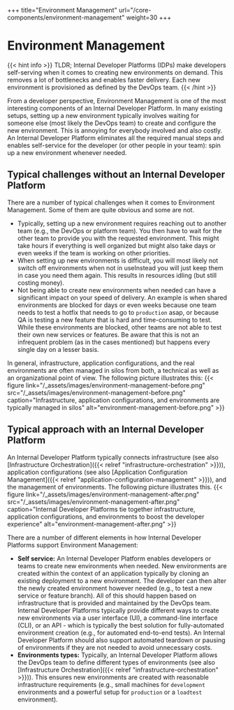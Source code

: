 +++
title="Environment Management"
url="/core-components/environment-management"
weight=30
+++

# Environment Management

{{< hint info >}}
TLDR; Internal Developer Platforms (IDPs) make developers self-serving when it comes to creating new environments on demand. This removes a lot of bottlenecks and enables faster delivery. Each new environment is provisioned as defined by the DevOps team.
{{< /hint >}}

From a developer perspective, Environment Management is one of the most interesting components of an Internal Developer Platform. In many existing setups, setting up a new environment typically involves waiting for someone else (most likely the DevOps team) to create and configure the new environment. This is annoying for everybody involved and also costly. An Internal Developer Platform eliminates all the required manual steps and enables self-service for the developer (or other people in your team): spin up a new environment whenever needed.

## Typical challenges without an Internal Developer Platform

There are a number of typical challenges when it comes to Environment Management. Some of them are quite obvious and some are not.

- Typically, setting up a new environment requires reaching out to another team (e.g., the DevOps or platform team). You then have to wait for the other team to provide you with the requested environment. This might take hours if everything is well organized but might also take days or even weeks if the team is working on other priorities.
- When setting up new environments is difficult, you will most likely not switch off environments when not in useInstead you will just keep them in case you need them again. This results in resources idling (but still costing money).
- Not being able to create new environments when needed can have a significant impact on your speed of delivery. An example is when shared environments are blocked for days or even weeks because one team needs to test a hotfix that needs to go to `production` asap, or because QA is testing a new feature that is hard and time-consuming to test. While these environments are blocked, other teams are not able to test their own new services or features. Be aware that this is not an infrequent problem (as in the cases mentioned) but happens every single day on a lesser basis.

In general, infrastructure, application configurations, and the real environments are often managed in silos from both, a technical as well as an organizational point of view. The following picture illustrates this:
{{< figure link="/_assets/images/environment-management-before.png" src="/_assets/images/environment-management-before.png" caption="Infrastructure, application configurations, and environments are typically managed in silos" alt="environment-management-before.png" >}}

## Typical approach with an Internal Developer Platform

An Internal Developer Platform typically connects infrastructure (see also [Infrastructure Orchestration]({{< relref "infrastructure-orchestration" >}})), application configurations (see also [Application Configuration Management]({{< relref "application-configuration-management" >}})), and the management of environments. The following picture illustrates this.
{{< figure link="/_assets/images/environment-management-after.png" src="/_assets/images/environment-management-after.png" caption="Internal Developer Platforms tie together infrastructure, application configurations, and environments to boost the developer experience" alt="environment-management-after.png" >}}

There are a number of different elements in how Internal Developer Platforms support Environment Management:

- **Self service:** An Internal Developer Platform enables developers or teams to create new environments when needed. New environments are created within the context of an application typically by cloning an existing deployment to a new environment. The developer can then alter the newly created environment however needed (e.g., to test a new service or feature branch). All of this should happen based on infrastructure that is provided and maintained by the DevOps team. Internal Developer Platforms typically provide different ways to create new environments via a user interface (UI), a command-line interface (CLI), or an API - which is typically the best solution for fully-automated environment creation (e.g., for automated end-to-end tests). An Internal Developer Platform should also support automated teardown or pausing of environments if they are not needed to avoid unnecessary costs.
- **Environments types:** Typically, an Internal Developer Platform allows the DevOps team to define different types of environments (see also [Infrastructure Orchestration]({{< relref "infrastructure-orchestration" >}})). This ensures new environments are created with reasonable infrastructure requirements (e.g., small machines for `development` environments and a powerful setup for `production` or a `loadtest` environment).
